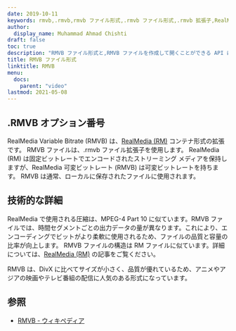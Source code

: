 ```yaml
---
date: 2019-10-11
keywords: rmvb,.rmvb,rmvb ファイル形式,.rmvb ファイル形式,.rmvb 拡張子,RealMedia 可変ビットレート
author:
  display_name: Muhammad Ahmad Chishti
draft: false
toc: true
description: "RMVB ファイル形式と,RMVB ファイルを作成して開くことができる API について学びます。"
title: RMVB ファイル形式
linktitle: RMVB
menu:
  docs:
    parent: "video"
lastmod: 2021-05-08
---
```


## .RMVB オプション番号

RealMedia Variable Bitrate (RMVB) は、[RealMedia (RM)](/video/rm/) コンテナ形式の拡張です。 RMVB ファイルは、.rmvb ファイル拡張子を使用します。 RealMedia (RM) は固定ビットレートでエンコードされたストリーミング メディアを保持しますが、RealMedia 可変ビットレート (RMVB) は可変ビットレートを持ちます。 RMVB は通常、ローカルに保存されたファイルに使用されます。

## 技術的な詳細

RealMedia で使用される圧縮は、MPEG-4 Part 10 に似ています。RMVB ファイルでは、時間セグメントごとの出力データの量が異なります。これにより、エンコーディングでビットがより柔軟に使用されるため、ファイルの品質と容量の比率が向上します。 RMVB ファイルの構造は RM ファイルに似ています。詳細については、[RealMedia (RM)](/video/rm/) の記事をご覧ください。

RMVB は、DivX に比べてサイズが小さく、品質が優れているため、アニメやアジアの映画やテレビ番組の配信に人気のある形式になっています。

## 参照 ##

- [RMVB - ウィキペディア](https://en.wikipedia.org/wiki/RMVB)

